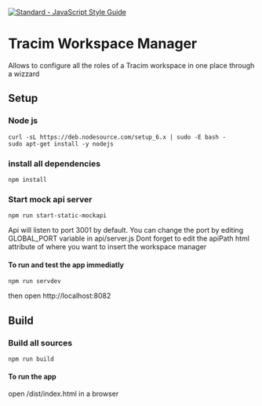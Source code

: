 [![Standard - JavaScript Style Guide](https://img.shields.io/badge/code%20style-standard-brightgreen.svg)](http://standardjs.com/)

# Tracim Workspace Manager
Allows to configure all the roles of a Tracim workspace in one place through a wizzard

## Setup
### Node js
```
curl -sL https://deb.nodesource.com/setup_6.x | sudo -E bash -
sudo apt-get install -y nodejs
```

### install all dependencies
```
npm install
```

### Start mock api server
```
npm run start-static-mockapi
```
Api will listen to port 3001 by default. You can change the port by editing GLOBAL_PORT variable in api/server.js
Dont forget to edit the apiPath html attribute of where you want to insert the workspace manager

#### To run and test the app immediatly
```
npm run servdev
```
then open http://localhost:8082

## Build
### Build all sources
```
npm run build
```
#### To run the app
open /dist/index.html in a browser

